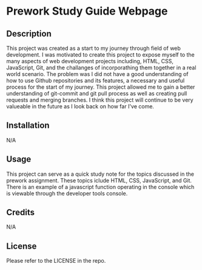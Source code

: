 # Prework Study Guide Webpage

## Description

This project was created as a start to my journey through field of web development. I was motivated to create this project to expose myself to the many aspects of web development projects including, HTML, CSS, JavaScript, Git, and the challanges of incorporathing them together in a real world scenario. The problem was I did not have a good understanding of how to use Github repositories and its features, a necessary and useful process for the start of my journey. This project allowed me to gain a better understanding of git-commit and git pull process as well as creating pull requests and merging branches. I think this project will continue to be very valueable in the future as I look back on how far I've come.

## Installation

N/A

## Usage

This project can serve as a quick study note for the topics discussed in the prework assignment. These topics iclude HTML, CSS, JavaScript, and Git. There is an example of a javascript function operating in the console which is viewable through the developer tools console. 

## Credits

N/A

## License

Please refer to the LICENSE in the repo. 
